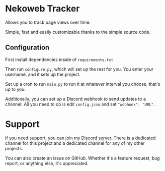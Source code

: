 # Nekoweb Tracker

Allows you to track page views over time.

Simple, fast and easily customizable thanks to the simple source code.

## Configuration

First install dependencies inside of `requirements.txt`

Then run `configure.py`, which will set up the rest for you. You enter your username, and it sets up the project.

Set up a cron to run `main.py` to run it at whatever interval you choose, that's up to you.

Additionally, you can set up a Discord webhook to send updates to a channel. All you need to do is edit `config.json` and set `"webhook": "URL"`.

# Support

If you need support, you can join my [Discord server](https://discord.gg/YFksXpXnn6). There is a dedicated channel for this project and a dedicated channel for any of my other projects.

You can also create an issue on GitHub. Whether it's a feature request, bug report, or anything else, it's appreciated.
